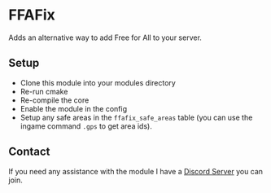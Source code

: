 # FFAFix
Adds an alternative way to add Free for All to your server.

## Setup
- Clone this module into your modules directory
- Re-run cmake
- Re-compile the core
- Enable the module in the config
- Setup any safe areas in the `ffafix_safe_areas` table (you can use the ingame command `.gps` to get area ids).

## Contact
If you need any assistance with the module I have a [Discord Server](https://discord.gg/xdVPGcpJ8C) you can join.
